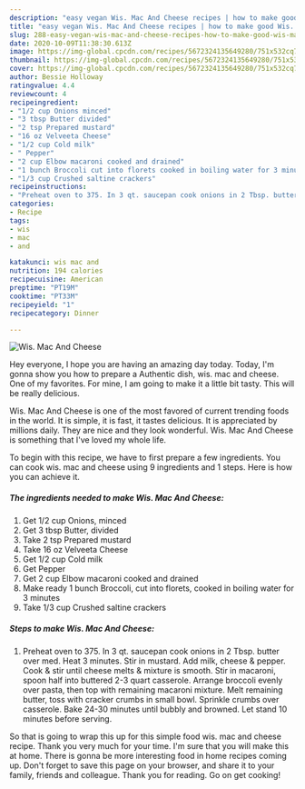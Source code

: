 ```yaml
---
description: "easy vegan Wis. Mac And Cheese recipes | how to make good Wis. Mac And Cheese"
title: "easy vegan Wis. Mac And Cheese recipes | how to make good Wis. Mac And Cheese"
slug: 288-easy-vegan-wis-mac-and-cheese-recipes-how-to-make-good-wis-mac-and-cheese
date: 2020-10-09T11:38:30.613Z
image: https://img-global.cpcdn.com/recipes/5672324135649280/751x532cq70/wis-mac-and-cheese-recipe-main-photo.jpg
thumbnail: https://img-global.cpcdn.com/recipes/5672324135649280/751x532cq70/wis-mac-and-cheese-recipe-main-photo.jpg
cover: https://img-global.cpcdn.com/recipes/5672324135649280/751x532cq70/wis-mac-and-cheese-recipe-main-photo.jpg
author: Bessie Holloway
ratingvalue: 4.4
reviewcount: 4
recipeingredient:
- "1/2 cup Onions minced"
- "3 tbsp Butter divided"
- "2 tsp Prepared mustard"
- "16 oz Velveeta Cheese"
- "1/2 cup Cold milk"
- " Pepper"
- "2 cup Elbow macaroni cooked and drained"
- "1 bunch Broccoli cut into florets cooked in boiling water for 3 minutes"
- "1/3 cup Crushed saltine crackers"
recipeinstructions:
- "Preheat oven to 375. In 3 qt. saucepan cook onions in 2 Tbsp. butter over med. Heat 3 minutes. Stir in mustard.  Add milk, cheese &amp; pepper.  Cook &amp; stir until cheese melts &amp; mixture is smooth.  Stir in macaroni, spoon half into buttered 2-3 quart casserole.  Arrange broccoli evenly over pasta, then top with remaining macaroni mixture.   Melt remaining butter, toss with cracker crumbs in small bowl.  Sprinkle crumbs over casserole.  Bake 24-30 minutes until bubbly and browned.  Let stand 10 minutes before serving."
categories:
- Recipe
tags:
- wis
- mac
- and

katakunci: wis mac and 
nutrition: 194 calories
recipecuisine: American
preptime: "PT19M"
cooktime: "PT33M"
recipeyield: "1"
recipecategory: Dinner

---
```



![Wis. Mac And Cheese](https://img-global.cpcdn.com/recipes/5672324135649280/751x532cq70/wis-mac-and-cheese-recipe-main-photo.jpg)

Hey everyone, I hope you are having an amazing day today. Today, I'm gonna show you how to prepare a Authentic dish, wis. mac and cheese. One of my favorites. For mine, I am going to make it a little bit tasty. This will be really delicious.

Wis. Mac And Cheese is one of the most favored of current trending foods in the world. It is simple, it is fast, it tastes delicious. It is appreciated by millions daily. They are nice and they look wonderful. Wis. Mac And Cheese is something that I've loved my whole life.




To begin with this recipe, we have to first prepare a few ingredients. You can cook wis. mac and cheese using 9 ingredients and 1 steps. Here is how you can achieve it.

<!--inarticleads1-->

##### The ingredients needed to make Wis. Mac And Cheese:

1. Get 1/2 cup Onions, minced
1. Get 3 tbsp Butter, divided
1. Take 2 tsp Prepared mustard
1. Take 16 oz Velveeta Cheese
1. Get 1/2 cup Cold milk
1. Get  Pepper
1. Get 2 cup Elbow macaroni cooked and drained
1. Make ready 1 bunch Broccoli, cut into florets, cooked in boiling water for 3 minutes
1. Take 1/3 cup Crushed saltine crackers




<!--inarticleads2-->

##### Steps to make Wis. Mac And Cheese:

1. Preheat oven to 375. In 3 qt. saucepan cook onions in 2 Tbsp. butter over med. Heat 3 minutes. Stir in mustard.  Add milk, cheese &amp; pepper.  Cook &amp; stir until cheese melts &amp; mixture is smooth.  Stir in macaroni, spoon half into buttered 2-3 quart casserole.  Arrange broccoli evenly over pasta, then top with remaining macaroni mixture.   Melt remaining butter, toss with cracker crumbs in small bowl.  Sprinkle crumbs over casserole.  Bake 24-30 minutes until bubbly and browned.  Let stand 10 minutes before serving.




So that is going to wrap this up for this simple food wis. mac and cheese recipe. Thank you very much for your time. I'm sure that you will make this at home. There is gonna be more interesting food in home recipes coming up. Don't forget to save this page on your browser, and share it to your family, friends and colleague. Thank you for reading. Go on get cooking!
